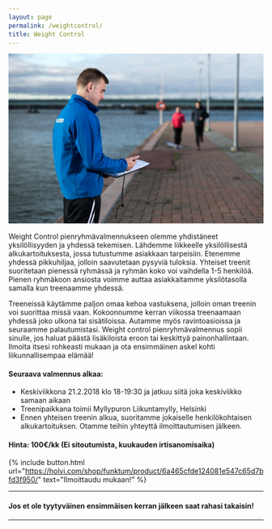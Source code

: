 ```yaml
---
layout: page
permalink: /weightcontrol/
title: Weight Control
---
```


![Weight Control](/media/weight-control.jpg)

Weight Control pienryhmävalmennukseen olemme yhdistäneet yksilöllisyyden ja yhdessä tekemisen. Lähdemme liikkeelle yksilöllisestä alkukartoituksesta, jossa tutustumme asiakkaan tarpeisiin. Etenemme yhdessä pikkuhiljaa, jolloin saavutetaan pysyviä tuloksia. Yhteiset treenit suoritetaan pienessä ryhmässä ja ryhmän koko voi vaihdella 1-5 henkilöä. Pienen ryhmäkoon ansiosta voimme auttaa asiakkaitamme yksilötasolla samalla kun treenaamme yhdessä. 

Treeneissä käytämme paljon omaa kehoa vastuksena, jolloin oman treenin voi suorittaa missä vaan. Kokoonnumme kerran viikossa treenaamaan yhdessä joko ulkona tai sisätiloissa. Autamme myös ravintoasioissa ja seuraamme palautumistasi. Weight control pienryhmävalmennus sopii sinulle, jos haluat päästä lisäkiloista eroon tai keskittyä painonhallintaan. Ilmoita itsesi rohkeasti mukaan ja ota ensimmäinen askel kohti liikunnallisempaa elämää!


#### Seuraava valmennus alkaa:

- Keskiviikkona 21.2.2018 klo 18-19:30 ja jatkuu siitä joka keskiviikko samaan aikaan
- Treenipaikkana toimii Myllypuron Liikuntamylly, Helsinki
- Ennen yhteisen treenin alkua, suoritamme jokaiselle henkilökohtaisen alkukartoituksen. Otamme teihin yhteyttä ilmoittautumisen jälkeen.

#### Hinta: 100€/kk (Ei sitoutumista, kuukauden irtisanomisaika)

{% include button.html url="https://holvi.com/shop/funktum/product/6a465cfde124081e547c65d7bfd3f950/" text="Ilmoittaudu mukaan!" %} 

---

#### Jos et ole tyytyväinen ensimmäisen kerran jälkeen saat rahasi takaisin!

---

